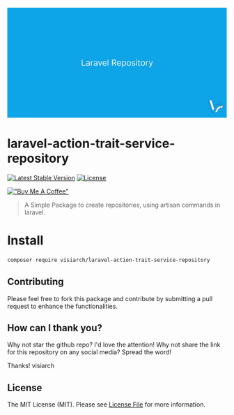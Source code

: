 ![laravel ATSR](https://github.com/visiarch/laravel-repository/blob/main/images/laravel-repository-banner.png)

# laravel-action-trait-service-repository

[![Latest Stable Version](http://poser.pugx.org/visiarch/laravel-repository/v)](https://packagist.org/packages/visiarch/laravel-repository)
[![License](http://poser.pugx.org/visiarch/laravel-repository/license)](https://packagist.org/packages/visiarch/laravel-repository)

[!["Buy Me A Coffee"](https://www.buymeacoffee.com/assets/img/custom_images/orange_img.png)](https://www.buymeacoffee.com/bagussuandana)

> A Simple Package to create repositories, using artisan commands in laravel.

# Install

```bash
composer require visiarch/laravel-action-trait-service-repository
```

## Contributing

Please feel free to fork this package and contribute by submitting a pull request to enhance the functionalities.

## How can I thank you?

Why not star the github repo? I'd love the attention! Why not share the link for this repository on any social media? Spread the word!

Thanks!
visiarch

## License

The MIT License (MIT). Please see [License File](LICENSE.md) for more information.
